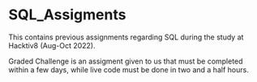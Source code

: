 # SQL_Assigments
This contains previous assignments regarding SQL during the study at Hacktiv8 (Aug-Oct 2022).

Graded Challenge is an assigment given to us that must be completed within a few days, while live code must be done in two and a half hours.